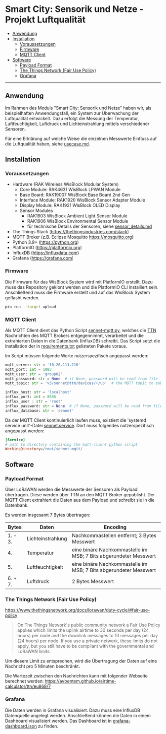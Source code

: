 # Smart City: Sensorik und Netze - Projekt Luftqualität

- [Anwendung](#anwendung)
- [Installation](#installation)
  - [Voraussetzungen](#voraussetzungen)
  - [Firmware](#firmware)
  - [MQTT Client](#mqtt-client)
- [Software](#software)
  - [Payload Format](#payload-format)
  - [The Things Network (Fair Use Policy)](#the-things-network-fair-use-policy)
  - [Grafana](#grafana)

---

## Anwendung

Im Rahmen des Moduls "Smart City: Sensorik und Netze" haben wir, als beispielhaften Anwendungsfall, ein System zur Überwachung der Luftqualität entwickelt. Dazu erfolgt die Messung der Temperatur, Luftfeuchtigkeit, Luftdruck und Lichteinstrahlung mittels verschiedener Sensoren.

Für eine Erklärung auf welche Weise die einzelnen Messwerte Einfluss auf die Luftqualität haben, siehe [usecase.md](./usecase.md).

## Installation

### Voraussetzungen

- Hardware (RAK Wireless WisBlock Modular System)
  - Core Module: RAK4631 WisBlock LPWAN Module
  - Base Board: RAK19007 WisBlock Base Board 2nd Gen
  - Interface Module: RAK1920 WisBlock Sensor Adapter Module
  - Display Module: RAK1921 WisBlock OLED Display
  - Sensor Modules
    - RAK1903 WisBlock Ambient Light Sensor Module
    - RAK1906 WisBlock Environmental Sensor Module
    - für technische Details der Sensoren, siehe [sensor_details.md](./sensor_details.md)
- The Things Stack (<https://thethingsindustries.com/stack>)
- MQTT Broker (z.B. Eclipse Mosquitto <https://mosquitto.org>)
- Python 3.9+ (<https://python.org>)
- PlatformIO (<https://platformio.org>)
- InfluxDB (<https://influxdata.com>)
- Grafana (<https://grafana.com>)

### Firmware

Die Firmware für das WisBlock System wird mit PlatformIO erstellt. Dazu muss das Repository geklont werden und die PlatformIO CLI installiert sein. Anschließend muss die Firmware erstellt und auf das WisBlock System geflasht werden.

```bash
pio run --target upload
```

### MQTT Client

Als MQTT Client dient das Python Script [sennet-mqtt.py](./mqtt-client/sennet-mqtt.py), welches die [TTN](https://thethingsnetwork.org) Nachrichten des MQTT Brokers entgegennimmt, verarbeitet und die extrahierten Daten in die Datenbank (InfluxDB) schreibt. Das Script setzt die Installation der in [requirements.txt](./mqtt-client/requirements.txt) gelisteten Pakete voraus.

Im Script müssen folgende Werte nutzerspezifisch angepasst werden:

```python
mqtt_server: str = '10.20.111.210'
mqtt_port: int = 1883
mqtt_user: str = 'group02'
mqtt_password: str = None  # if None, password will be read from file 'mqtt-password.txt'
mqtt_topic: str = 'v3/sennet@ttn/devices/+/up'  # the MQTT topic to subscribe to

influx_host: str = 'localhost'
influx_port: int = 8086
influx_user : str = 'root'
influx_password: str = None  # if None, password will be read from file 'influxdb-password.txt'
influx_database: str = 'sennet'
```

Da der MQTT Client kontinuierlich laufen muss, existiert die 'systemd service unit'-Datei [sennet.service](./mqtt-client/sennet.service). Dort muss folgendes nutzerspezifisch angepasst werden:

```ini
[Service]
# path to directory containing the mqtt-client python script
WorkingDirectory=/root/sennet-mqtt/
```

## Software

### Payload Format

Über LoRaWAN werden die Messwerte der Sensoren als Payload übertragen. Diese werden über TTN an den MQTT Broker gepublisht. Der MQTT Client extrahiert die Daten aus dem Payload und schreibt sie in die Datenbank.

Es werden insgesamt 7 Bytes übertragen:

| Bytes | Daten | Encoding |
|-------|-------|--------------|
| 1. - 3. | Lichteinstrahlung | Nachkommastellen entfernt; 3 Bytes Messwert |
| 4. | Temperatur | eine binäre Nachkommastelle im MSB; 7 Bits abgerundeter Messwert |
| 5. | Luftfeuchtigkeit | eine binäre Nachkommastelle im MSB; 7 Bits abgerundeter Messwert |
| 6. + 7. | Luftdruck | 2 Bytes Messwert |

### The Things Network (Fair Use Policy)

<https://www.thethingsnetwork.org/docs/lorawan/duty-cycle/#fair-use-policy>

> On The Things Network's public community network a Fair Use Policy applies which limits the uplink airtime to 30 seconds per day (24 hours) per node and the downlink messages to 10 messages per day (24 hours) per node. If you use a private network, these limits do not apply, but you still have to be compliant with the governmental and LoRaWAN limits.

Um diesem Limit zu entsprechen, wird die Übertragung der Daten auf eine Nachricht pro 5 Minuten beschränkt.

Die Wartezeit zwischen den Nachrichten kann mit folgender Webseite berechnet werden:
<https://avbentem.github.io/airtime-calculator/ttn/eu868/7>

### Grafana

Die Daten werden in Grafana visualisiert. Dazu muss eine InfluxDB Datenquelle angelegt werden. Anschließend können die Daten in einem Dashboard visualisiert werden. Das Dashboard ist in [grafana-dashboard.json](./grafana-dashboard.json) zu finden.
